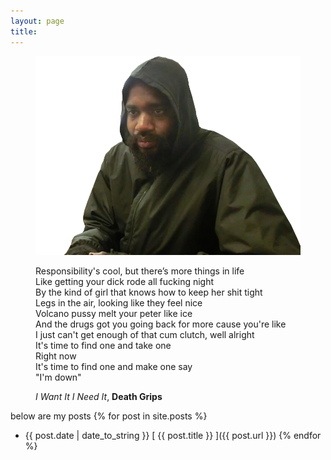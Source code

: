 ```yaml
---
layout: page
title: 
---
```


<figure>
  <img src="public/imgs/stefan.png" alt="Stefan Burnett"/>
  <figcaption></figcaption>
</figure>

<figure>
  <p class="message">
  Responsibility's cool, but there’s more things in life 
  <br>Like getting your dick rode all fucking night
  <br>By the kind of girl that knows how to keep her shit tight
  <br>Legs in the air, looking like they feel nice
  <br>Volcano pussy melt your peter like ice
  <br>And the drugs got you going back for more cause you're like
  <br>I just can't get enough of that cum clutch, well alright
  <br>It's time to find one and take one
  <br>Right now
  <br>It's time to find one and make one say
  <br>"I'm down"
  </p>
  <figcaption><i>I Want It I Need It</i>, <b>Death Grips</b></figcaption>
</figure>

below are my posts
{% for post in site.posts %}
  * {{ post.date | date_to_string }} [ {{ post.title }} ]({{ post.url }})
{% endfor %}
